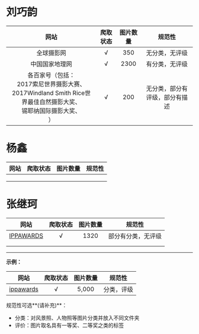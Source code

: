 # 刘巧韵

| 网站 | 爬取状态 | 图片数量 | 规范性 |
| :------------: | :------: | :------: | :----: |
| 全球摄影网     | √         | 350         | 无分类，无评级       |
| 中国国家地理网     | √         | 2300         | 有分类，无评级       |
| 各百家号（包括：<br>2017索尼世界摄影大赛、<br>2017Windland Smith Rice世界最佳自然摄影大奖、<br>锡耶纳国际摄影大奖、<br>） | √         | 200         | 无分类，部分有评级，部分有描述       |



# 杨鑫

| 网站 | 爬取状态 | 图片数量 | 规范性 |
| :--: | :------: | :------: | :----: |
|      |          |          |        |
|      |          |          |        |
|      |          |          |        |



# 张继珂

|                  网站                  | 爬取状态 | 图片数量 |       规范性       |
| :------------------------------------: | :------: | :------: | :----------------: |
| [IPPAWARDS](https://www.ippawards.com) |    √     |   1320   | 部分有分类，无评级 |
|                                        |          |          |                    |
|                                        |          |          |                    |





***

**示例：**

|                   网站                    | 爬取状态 | 图片数量 |   规范性   |
| :---------------------------------------: | :------: | :------: | :--------: |
| [ippawards]("https://www.ippawards.com/") |    √     |  5,000   | 分类，评级 |

规范性可选**(请补充)**：

* 分类：对风景照、人物照等图片分类并放入不同文件夹
* 评价：图片取名具有一等奖、二等奖之类的标签

